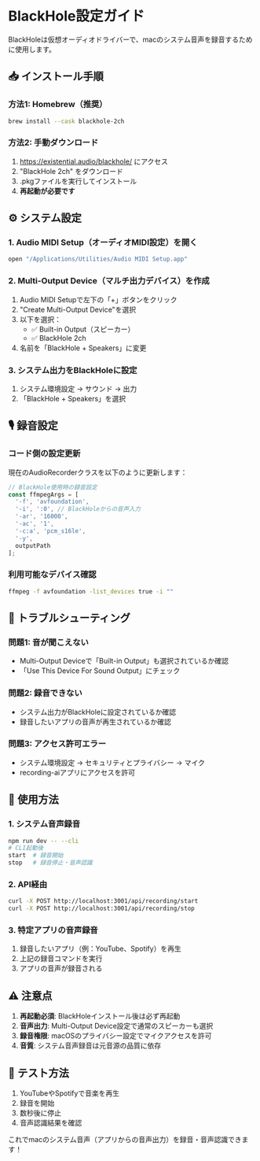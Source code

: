 # BlackHole設定ガイド

BlackHoleは仮想オーディオドライバーで、macのシステム音声を録音するために使用します。

## 📥 インストール手順

### 方法1: Homebrew（推奨）
```bash
brew install --cask blackhole-2ch
```

### 方法2: 手動ダウンロード
1. https://existential.audio/blackhole/ にアクセス
2. "BlackHole 2ch" をダウンロード
3. .pkgファイルを実行してインストール
4. **再起動が必要です**

## ⚙️ システム設定

### 1. Audio MIDI Setup（オーディオMIDI設定）を開く
```bash
open "/Applications/Utilities/Audio MIDI Setup.app"
```

### 2. Multi-Output Device（マルチ出力デバイス）を作成
1. Audio MIDI Setupで左下の「+」ボタンをクリック
2. "Create Multi-Output Device"を選択
3. 以下を選択：
   - ✅ Built-in Output（スピーカー）
   - ✅ BlackHole 2ch
4. 名前を「BlackHole + Speakers」に変更

### 3. システム出力をBlackHoleに設定
1. システム環境設定 → サウンド → 出力
2. 「BlackHole + Speakers」を選択

## 🎙️ 録音設定

### コード側の設定更新

現在のAudioRecorderクラスを以下のように更新します：

```typescript
// BlackHole使用時の録音設定
const ffmpegArgs = [
  '-f', 'avfoundation',
  '-i', ':0', // BlackHoleからの音声入力
  '-ar', '16000',
  '-ac', '1',
  '-c:a', 'pcm_s16le',
  '-y',
  outputPath
];
```

### 利用可能なデバイス確認
```bash
ffmpeg -f avfoundation -list_devices true -i ""
```

## 🔧 トラブルシューティング

### 問題1: 音が聞こえない
- Multi-Output Deviceで「Built-in Output」も選択されているか確認
- 「Use This Device For Sound Output」にチェック

### 問題2: 録音できない
- システム出力がBlackHoleに設定されているか確認
- 録音したいアプリの音声が再生されているか確認

### 問題3: アクセス許可エラー
- システム環境設定 → セキュリティとプライバシー → マイク
- recording-aiアプリにアクセスを許可

## 📝 使用方法

### 1. システム音声録音
```bash
npm run dev -- --cli
# CLI起動後
start  # 録音開始
stop   # 録音停止・音声認識
```

### 2. API経由
```bash
curl -X POST http://localhost:3001/api/recording/start
curl -X POST http://localhost:3001/api/recording/stop
```

### 3. 特定アプリの音声録音
1. 録音したいアプリ（例：YouTube、Spotify）を再生
2. 上記の録音コマンドを実行
3. アプリの音声が録音される

## ⚠️ 注意点

1. **再起動必須**: BlackHoleインストール後は必ず再起動
2. **音声出力**: Multi-Output Device設定で通常のスピーカーも選択
3. **録音権限**: macOSのプライバシー設定でマイクアクセスを許可
4. **音質**: システム音声録音は元音源の品質に依存

## 🎯 テスト方法

1. YouTubeやSpotifyで音楽を再生
2. 録音を開始
3. 数秒後に停止
4. 音声認識結果を確認

これでmacのシステム音声（アプリからの音声出力）を録音・音声認識できます！
